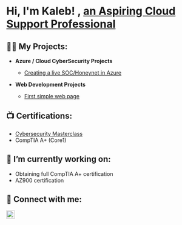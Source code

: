 <h1>Hi, I'm Kaleb! <a href="https://github.com/KaybeB/Azure-SOC"></a>, <a href="https://www.linkedin.com/in/kaleb-boich/">an Aspiring Cloud Support Professional</a>

<h2>👨‍💻 My Projects:</h2>

- <b>Azure / Cloud CyberSecurity Projects</b>
  - [Creating a live SOC/Honeynet in Azure](https://github.com/KaybeB/Azure-SOC)
    
- <b>Web Development Projects</b>
  - [First simple web page](https://kalebboich.github.io/odin-recipes/)

<h2>📺 Certifications:</h2>

- [Cybersecurity Masterclass](https://github.com/KaybeB/KaybeB/blob/main/cyber-certification.pdf)
- CompTIA A+ (Core1)

<h2>🔭 I’m currently working on:</h2>
  <ul> 
    <li>Obtaining full CompTIA A+ certification</li>
    <li>AZ900 certification</li>
  </ul>

<h2> 🤳 Connect with me:</h2>
<a href="https://www.linkedin.com/in/kaleb-boich" target="_blank">
  <img src="https://static-exp1.licdn.com/sc/h/al2o9zrvru7aqj8e1x2rzsrca" alt="LinkedIn Logo" style="width: 22px; margin-right: 10px;">
</a>

[linkedin]: https://linkedin.com/in/kaleb-boich

<!--
- 🔭 I’m currently working on ...
- 🌱 I’m currently learning ...
- 👯 I’m looking to collaborate on ...
- 🤔 I’m looking for help with ...
- 💬 Ask me about ...
- 📫 How to reach me: ...
- 😄 Pronouns: ...
- ⚡ Fun fact: ...
-->
